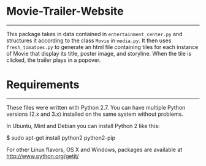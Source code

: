 # Movie-Trailer-Website
---
This package takes in data contained in `entertainment_center.py` and structures it according to the class `Movie` in `media.py`. It then uses `fresh_tomatoes.py` to generate an html file containing tiles for each instance of Movie that display its title, poster image, and storyline. When the tile is clicked, the trailer plays in a popover. 


# Requirements
---
These files were written with Python 2.7. You can have multiple Python versions (2.x and 3.x) installed on the same system without problems.

In Ubuntu, Mint and Debian you can install Python 2 like this:

$ sudo apt-get install python2 python2-pip

For other Linux flavors, OS X and Windows, packages are available at
http://www.python.org/getit/
